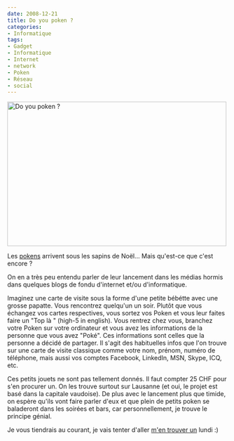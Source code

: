 ```yaml
---
date: 2008-12-21
title: Do you poken ?
categories:
- Informatique
tags:
- Gadget
- Informatique
- Internet
- network
- Poken
- Réseau
- social
---
```

<img class="alignnone size-medium wp-image-920" title="Do you poken ?" src="https://dlgjp9x71cipk.cloudfront.net/2008/12/poken_bigbanner-500x329.jpg" alt="Do you poken ?" width="500" height="329" />

Les <a title="Le site des pokens" href="https://www.doyoupoken.com/">pokens</a> arrivent sous les sapins de Noël... Mais qu'est-ce que c'est encore ?

On en a très peu entendu parler de leur lancement dans les médias hormis dans quelques blogs de fondu d'internet et/ou d'informatique.

Imaginez une carte de visite sous la forme d'une petite bébétte avec une grosse papatte. Vous rencontrez quelqu'un un soir. Plutôt que vous échangez vos cartes respectives, vous sortez vos Poken et vous leur faites faire un "Top là " (high-5 in english).<span>
</span>Vous rentrez chez vous, branchez votre Poken sur votre ordinateur et vous avez les informations de la personne que vous avez "Poké". Ces informations sont celles que la personne a décidé de partager. Il s'agit des habituelles infos que l'on trouve sur une carte de visite classique comme votre nom, prénom, numéro de téléphone, mais aussi vos comptes Facebook, LinkedIn, MSN, Skype, ICQ, etc.

Ces petits jouets ne sont pas tellement donnés. Il faut compter 25 CHF pour s'en procurer un. On les trouve surtout sur Lausanne (et oui, le projet est basé dans la capitale vaudoise). De plus avec le lancement plus que timide, on espère qu'ils vont faire parler d'eux et que plein de petits poken se baladeront dans les soirées et bars, car personnellement, je trouve le principe génial.

Je vous tiendrais au courant, je vais tenter d'aller <a href="https://www.doyoupoken.com/PokenWeb/corporate/buy_list.jsf">m'en trouver un</a> lundi :)

<!--more-->

 

<object width="480" height="295" data="https://www.youtube.com/v/O-RElDpDIXw&amp;hl=fr&amp;fs=1" type="application/x-shockwave-flash"><param name="allowFullScreen" value="true" /><param name="allowscriptaccess" value="always" /><param name="src" value="https://www.youtube.com/v/O-RElDpDIXw&amp;hl=fr&amp;fs=1" /><param name="allowfullscreen" value="true" /></object>
